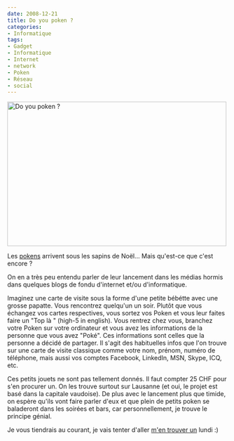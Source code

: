 ```yaml
---
date: 2008-12-21
title: Do you poken ?
categories:
- Informatique
tags:
- Gadget
- Informatique
- Internet
- network
- Poken
- Réseau
- social
---
```

<img class="alignnone size-medium wp-image-920" title="Do you poken ?" src="https://dlgjp9x71cipk.cloudfront.net/2008/12/poken_bigbanner-500x329.jpg" alt="Do you poken ?" width="500" height="329" />

Les <a title="Le site des pokens" href="https://www.doyoupoken.com/">pokens</a> arrivent sous les sapins de Noël... Mais qu'est-ce que c'est encore ?

On en a très peu entendu parler de leur lancement dans les médias hormis dans quelques blogs de fondu d'internet et/ou d'informatique.

Imaginez une carte de visite sous la forme d'une petite bébétte avec une grosse papatte. Vous rencontrez quelqu'un un soir. Plutôt que vous échangez vos cartes respectives, vous sortez vos Poken et vous leur faites faire un "Top là " (high-5 in english).<span>
</span>Vous rentrez chez vous, branchez votre Poken sur votre ordinateur et vous avez les informations de la personne que vous avez "Poké". Ces informations sont celles que la personne a décidé de partager. Il s'agit des habituelles infos que l'on trouve sur une carte de visite classique comme votre nom, prénom, numéro de téléphone, mais aussi vos comptes Facebook, LinkedIn, MSN, Skype, ICQ, etc.

Ces petits jouets ne sont pas tellement donnés. Il faut compter 25 CHF pour s'en procurer un. On les trouve surtout sur Lausanne (et oui, le projet est basé dans la capitale vaudoise). De plus avec le lancement plus que timide, on espère qu'ils vont faire parler d'eux et que plein de petits poken se baladeront dans les soirées et bars, car personnellement, je trouve le principe génial.

Je vous tiendrais au courant, je vais tenter d'aller <a href="https://www.doyoupoken.com/PokenWeb/corporate/buy_list.jsf">m'en trouver un</a> lundi :)

<!--more-->

 

<object width="480" height="295" data="https://www.youtube.com/v/O-RElDpDIXw&amp;hl=fr&amp;fs=1" type="application/x-shockwave-flash"><param name="allowFullScreen" value="true" /><param name="allowscriptaccess" value="always" /><param name="src" value="https://www.youtube.com/v/O-RElDpDIXw&amp;hl=fr&amp;fs=1" /><param name="allowfullscreen" value="true" /></object>
